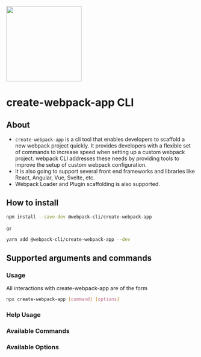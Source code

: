 <div>
    <a href="https://github.com/webpack/webpack-cli">
        <img width="200" height="200" src="https://webpack.js.org/assets/icon-square-big.svg">
    </a>
</div>

# create-webpack-app CLI

## About

- `create-webpack-app` is a cli tool that enables developers to scaffold a new webpack project quickly. It provides developers with a flexible set of commands to increase speed when setting up a custom webpack project. webpack CLI addresses these needs by providing tools to improve the setup of custom webpack configuration.
- It is also going to support several front end frameworks and libraries like React, Angular, Vue, Svelte, etc.
- Webpack Loader and Plugin scaffolding is also supported.

## How to install

```bash
npm install --save-dev @webpack-cli/create-webpack-app
```

or

```bash
yarn add @webpack-cli/create-webpack-app --dev
```

## Supported arguments and commands

### Usage

All interactions with create-webpack-app are of the form

```bash
npx create-webpack-app [command] [options]
```

### Help Usage

### Available Commands

### Available Options
